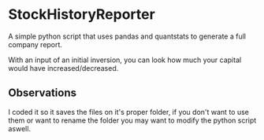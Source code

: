 # StockHistoryReporter
A simple python script that uses pandas and quantstats to generate a full company report.

With an input of an initial inversion, you can look how much your capital would have increased/decreased.

## Observations
I coded it so it saves the files on it's proper folder, if you don't want to use them or want to rename the folder you may want to modify the python script aswell.
